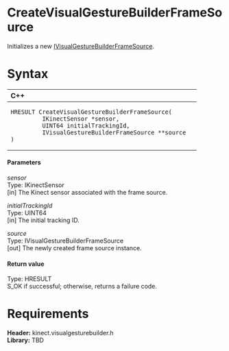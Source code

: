 CreateVisualGestureBuilderFrameSource  
=====================================  

Initializes a new [IVisualGestureBuilderFrameSource](../Interfaces/IVisualGestureBuilderFrame.md). <span id="syntaxSection"></span>

Syntax  
======  

<table>
<colgroup>
<col width="100%" />
</colgroup>
<thead>
<tr class="header">
<th align="left">C++</th>
</tr>
</thead>
<tbody>
<tr class="odd">
<td align="left"><pre><code>HRESULT CreateVisualGestureBuilderFrameSource(  
         IKinectSensor *sensor,  
         UINT64 initialTrackingId,  
         IVisualGestureBuilderFrameSource **source  
)</code></pre></td>
</tr>
</tbody>
</table>

<span id="ID4EL"></span>
#### Parameters  

*sensor*    
Type: IKinectSensor  
[in] The Kinect sensor associated with the frame source.  

*initialTrackingId*    
Type: UINT64  
[in] The initial tracking ID.  

*source*    
Type: IVisualGestureBuilderFrameSource  
[out] The newly created frame source instance.  

<span id="ID4ES"></span>
#### Return value  

Type: HRESULT  
S\_OK if successful; otherwise, returns a failure code.  

<span id="requirements"></span>

Requirements  
============  

**Header:** kinect.visualgesturebuilder.h  
**Library:** TBD  



<!--Please do not edit the data in the comment block below.-->
<!--
TOCTitle : CreateVisualGestureBuilderFrameSource
RLTitle : CreateVisualGestureBuilderFrameSource
KeywordK : CreateVisualGestureBuilderFrameSource
KeywordF : CreateVisualGestureBuilderFrameSource
KeywordF : Microsoft.Kinect.visualgesturebuilder.CreateVisualGestureBuilderFrameSource(IKinectSensor,UINT64,IVisualGestureBuilderFrameSource@)
KeywordA : M:Microsoft.Kinect.visualgesturebuilder.CreateVisualGestureBuilderFrameSource(IKinectSensor,UINT64,IVisualGestureBuilderFrameSource@)
AssetID : M:Microsoft.Kinect.visualgesturebuilder.CreateVisualGestureBuilderFrameSource(IKinectSensor,UINT64,IVisualGestureBuilderFrameSource@)
Locale : en-us
CommunityContent : 1
APIType : Managed
APILocation : 
APIName : Microsoft.Kinect.visualgesturebuilder.CreateVisualGestureBuilderFrameSource
TargetOS : Windows
TopicType : kbSyntax
DevLang : C++
DocSet : K4Wv2
ProjType : K4Wv2Proj
Technology : Kinect for Windows
Product : Kinect for Windows SDK v2
productversion : 20
-->
